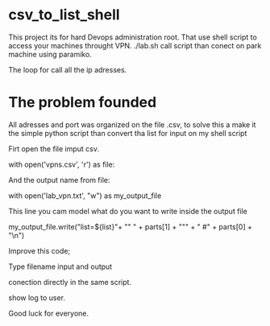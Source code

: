 # csv_to_list_shell
This project its for hard Devops administration root. That use shell script to access your machines throught VPN.
./lab.sh call script than conect on park machine using paramiko.

The loop for call all the ip adresses.

# The problem founded

All adresses and port was organized on the file .csv, to solve this a make it the  simple python script than convert tha list 
for input on my shell script

Firt open the file imput csv.

with open('vpns.csv', 'r') as file:

And the output name from file:

with open('lab_vpn.txt', "w") as my_output_file

This line you cam model what do you want to write inside the output file

 my_output_file.write("list=${list}"+ "\" " + parts[1] + "\""  + "  #" + parts[0] + "\n")
 
 Improve this code;
 
 Type filename input and output
 
 conection directly in the same script.
 
 show log to user.
 
 
 Good luck for everyone.
 
